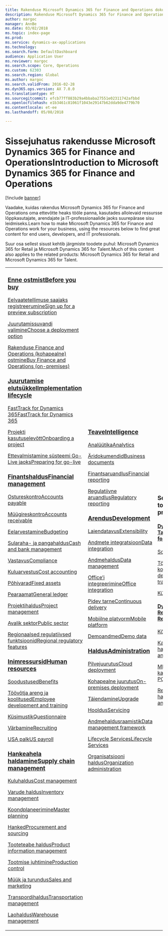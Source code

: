```yaml
---
title: Rakenduse Microsoft Dynamics 365 for Finance and Operations dokumentatsioon
description: Rakenduse Microsoft Dynamics 365 for Finance and Operations dokumentatsioon.
author: margoc
manager: AnnBe
ms.date: 03/02/2018
ms.topic: index-page
ms.prod: 
ms.service: dynamics-ax-applications
ms.technology: 
ms.search.form: DefaultDashboard
audience: Application User
ms.reviewer: margoc
ms.search.scope: Core, Operations
ms.custom: 62303
ms.search.region: Global
ms.author: margoc
ms.search.validFrom: 2016-02-28
ms.dyn365.ops.version: AX 7.0.0
ms.translationtype: HT
ms.sourcegitcommit: efcb77ff883b29a4bbaba27551e02311742afbbd
ms.openlocfilehash: e1b3461c81061f1043e29147b62dda9de4779b70
ms.contentlocale: et-ee
ms.lasthandoff: 05/08/2018

---
```


# <a name="introduction-to-microsoft-dynamics-365-for-finance-and-operations"></a><span data-ttu-id="7e2b0-103">Sissejuhatus rakendusse Microsoft Dynamics 365 for Finance and Operations</span><span class="sxs-lookup"><span data-stu-id="7e2b0-103">Introduction to Microsoft Dynamics 365 for Finance and Operations</span></span>
[!include [banner](includes/banner.md)]

<span data-ttu-id="7e2b0-104">Vaadake, kuidas rakendus Microsoft Dynamics 365 for Finance and Operations oma ettevõtte heaks tööle panna, kasutades allolevaid ressursse lõppkasutajate, arendajate ja IT-professionaalide jaoks suurepärase sisu leidmiseks.</span><span class="sxs-lookup"><span data-stu-id="7e2b0-104">Learn how to make Microsoft Dynamics 365 for Finance and Operations work for your business, using the resources below to find great content for end users, developers, and IT professionals.</span></span> 

<span data-ttu-id="7e2b0-105">Suur osa sellest sisust kehtib järgmiste toodete puhul: Microsoft Dynamics 365 for Retail ja Microsoft Dynamics 365 for Talent.</span><span class="sxs-lookup"><span data-stu-id="7e2b0-105">Much of this content also applies to the related products: Microsoft Dynamics 365 for Retail and Microsoft Dynamics 365 for Talent.</span></span> 

<table>
<colgroup>
<col width="33%" />
<col width="33%" />
<col width="33%" />
</colgroup>
<tbody>
<tr class="odd">
<td>
<h3><span data-ttu-id="7e2b0-106"><a href="get-started/before-you-buy.md">Enne ostmist</a></span><span class="sxs-lookup"><span data-stu-id="7e2b0-106"><a href="get-started/before-you-buy.md">Before you buy</a></span></span></h3>
<p><span data-ttu-id="7e2b0-107"><a href="../dev-itpro/dev-tools/sign-up-preview-subscription.md">Eelvaatetellimuse saajaks registreerumine</a></span><span class="sxs-lookup"><span data-stu-id="7e2b0-107"><a href="../dev-itpro/dev-tools/sign-up-preview-subscription.md">Sign up for a preview subscription</a></span></span></p>
 <p><span data-ttu-id="7e2b0-108"><a href="../dev-itpro/deployment/choose-deployment-type.md">Juurutamissuvandi valimine</a></span><span class="sxs-lookup"><span data-stu-id="7e2b0-108"><a href="../dev-itpro/deployment/choose-deployment-type.md">Choose a deployment option</a></span></span></p>
 <p><span data-ttu-id="7e2b0-109"><a href="get-started/purchase-on-premises.md">Rakenduse Finance and Operations (kohapealne) ostmine</a></span><span class="sxs-lookup"><span data-stu-id="7e2b0-109"><a href="get-started/purchase-on-premises.md">Buy Finance and Operations (on-premises)</a></span></span></p>

<h3><span data-ttu-id="7e2b0-110"><a href="imp-lifecycle/implementation-lifecycle.md">Juurutamise elutsükkel</a></span><span class="sxs-lookup"><span data-stu-id="7e2b0-110"><a href="imp-lifecycle/implementation-lifecycle.md">Implementation lifecycle</a></span></span></h3>
<p><span data-ttu-id="7e2b0-111"><a href="get-started/fasttrack-dynamics-365-overview.md">FastTrack for Dynamics 365</a></span><span class="sxs-lookup"><span data-stu-id="7e2b0-111"><a href="get-started/fasttrack-dynamics-365-overview.md">FastTrack for Dynamics 365</a></span></span></p>
<p><span data-ttu-id="7e2b0-112"><a href="imp-lifecycle/onboard.md">Projekti kasutuselevõtt</a></span><span class="sxs-lookup"><span data-stu-id="7e2b0-112"><a href="imp-lifecycle/onboard.md">Onboarding a project</a></span></span></p>
<p><span data-ttu-id="7e2b0-113"><a href="imp-lifecycle/prepare-go-live.md">Ettevalmistamine süsteemi Go-Live jaoks</a></span><span class="sxs-lookup"><span data-stu-id="7e2b0-113"><a href="imp-lifecycle/prepare-go-live.md">Preparing for go-live</a></span></span></p>
  
<h3><span data-ttu-id="7e2b0-114"><a href="../financials/index.md">Finantshaldus</a></span><span class="sxs-lookup"><span data-stu-id="7e2b0-114"><a href="../financials/index.md">Financial management</a></span></span></h3>
<p><span data-ttu-id="7e2b0-115"><a href="../financials/accounts-payable/accounts-payable.md">Ostureskontro</a></span><span class="sxs-lookup"><span data-stu-id="7e2b0-115"><a href="../financials/accounts-payable/accounts-payable.md">Accounts payable</a></span></span></p>
<p><span data-ttu-id="7e2b0-116"><a href="../financials/accounts-receivable/accounts-receivable.md">Müügireskontro</a></span><span class="sxs-lookup"><span data-stu-id="7e2b0-116"><a href="../financials/accounts-receivable/accounts-receivable.md">Accounts receivable</a></span></span></p>
<p><span data-ttu-id="7e2b0-117"><a href="../financials/budgeting/budgeting-overview.md">Eelarvestamine</a></span><span class="sxs-lookup"><span data-stu-id="7e2b0-117"><a href="../financials/budgeting/budgeting-overview.md">Budgeting</a></span></span></p>
<p><span data-ttu-id="7e2b0-118"><a href="../financials/cash-bank-management/cash-bank-management.md">Sularaha- ja pangahaldus</a></span><span class="sxs-lookup"><span data-stu-id="7e2b0-118"><a href="../financials/cash-bank-management/cash-bank-management.md">Cash and bank management</a></span></span></p>
<p><span data-ttu-id="7e2b0-119"><a href="../financials/general-ledger/audit-policy-rules.md">Vastavus</a></span><span class="sxs-lookup"><span data-stu-id="7e2b0-119"><a href="../financials/general-ledger/audit-policy-rules.md">Compliance</a></span></span></p>
<p><span data-ttu-id="7e2b0-120"><a href="../financials/cost-accounting/cost-accounting-home-page.md">Kuluarvestus</a></span><span class="sxs-lookup"><span data-stu-id="7e2b0-120"><a href="../financials/cost-accounting/cost-accounting-home-page.md">Cost accounting</a></span></span></p>
<p><span data-ttu-id="7e2b0-121"><a href="../financials/fixed-assets/fixed-assets.md">Põhivarad</a></span><span class="sxs-lookup"><span data-stu-id="7e2b0-121"><a href="../financials/fixed-assets/fixed-assets.md">Fixed assets</a></span></span></p>
<p><span data-ttu-id="7e2b0-122"><a href="../financials/general-ledger/general-ledger.md">Pearaamat</a></span><span class="sxs-lookup"><span data-stu-id="7e2b0-122"><a href="../financials/general-ledger/general-ledger.md">General ledger</a></span></span></p>
<p><span data-ttu-id="7e2b0-123"><a href="../financials/project-management/overview-project-management-accounting.md">Projektihaldus</a></span><span class="sxs-lookup"><span data-stu-id="7e2b0-123"><a href="../financials/project-management/overview-project-management-accounting.md">Project management</a></span></span></p>
<p><span data-ttu-id="7e2b0-124"><a href="../financials/public-sector/public-sector-functionality.md">Avalik sektor</a></span><span class="sxs-lookup"><span data-stu-id="7e2b0-124"><a href="../financials/public-sector/public-sector-functionality.md">Public sector</a></span></span></p>
<p><span data-ttu-id="7e2b0-125"><a href="../dev-itpro/lcs-solutions/country-region.md">Regionaalsed regulatiivsed funktsioonid</a></span><span class="sxs-lookup"><span data-stu-id="7e2b0-125"><a href="../dev-itpro/lcs-solutions/country-region.md">Regional regulatory features</a></span></span></p>

<H3><span data-ttu-id="7e2b0-126"><a href="hr/hr-landing-page.md">Inimressursid</a></span><span class="sxs-lookup"><span data-stu-id="7e2b0-126"><a href="hr/hr-landing-page.md">Human resources</a></span></span></h3>
<p><span data-ttu-id="7e2b0-127"><a href="../talent/manage-benefit-program.md">Soodustused</a></span><span class="sxs-lookup"><span data-stu-id="7e2b0-127"><a href="../talent/manage-benefit-program.md">Benefits</a></span></span></p>
<p><span data-ttu-id="7e2b0-128"><a href="../talent/performance-management-overview.md">Töövõtja areng ja koolitused</a></span><span class="sxs-lookup"><span data-stu-id="7e2b0-128"><a href="../talent/performance-management-overview.md">Employee development and training</a></span></span></p>
<p><span data-ttu-id="7e2b0-129"><a href="../talent/questionnaires.md">Küsimustik</a></span><span class="sxs-lookup"><span data-stu-id="7e2b0-129"><a href="../talent/questionnaires.md">Questionnaire</a></span></span></p>
<p><span data-ttu-id="7e2b0-130"><a href="hr/manage-recruiting-process.md">Värbamine</a></span><span class="sxs-lookup"><span data-stu-id="7e2b0-130"><a href="hr/manage-recruiting-process.md">Recruiting</a></span></span></p>
<p><span data-ttu-id="7e2b0-131"><a href="hr/localizations/noam-usa-payroll.md">USA palk</a></span><span class="sxs-lookup"><span data-stu-id="7e2b0-131"><a href="hr/localizations/noam-usa-payroll.md">US payroll</a></span></span></p>

<h3><span data-ttu-id="7e2b0-132"><a href="../supply-chain/index.md">Hankeahela haldamine</a></span><span class="sxs-lookup"><span data-stu-id="7e2b0-132"><a href="../supply-chain/index.md">Supply chain management</a></span></span></h3>
<p><span data-ttu-id="7e2b0-133"><a href="../supply-chain/cost-management/costing-sheets.md">Kuluhaldus</a></span><span class="sxs-lookup"><span data-stu-id="7e2b0-133"><a href="../supply-chain/cost-management/costing-sheets.md">Cost management</a></span></span></p>
<p><span data-ttu-id="7e2b0-134"><a href="../supply-chain/inventory/inventory-home-page.md">Varude haldus</a></span><span class="sxs-lookup"><span data-stu-id="7e2b0-134"><a href="../supply-chain/inventory/inventory-home-page.md">Inventory management</a></span></span></p>
<p><span data-ttu-id="7e2b0-135"><a href="../supply-chain/master-planning/master-plans.md">Koondplaneerimine</a></span><span class="sxs-lookup"><span data-stu-id="7e2b0-135"><a href="../supply-chain/master-planning/master-plans.md">Master planning</a></span></span></p>
<p><span data-ttu-id="7e2b0-136"><a href="../supply-chain/procurement/procurement-sourcing-overview.md">Hanked</a></span><span class="sxs-lookup"><span data-stu-id="7e2b0-136"><a href="../supply-chain/procurement/procurement-sourcing-overview.md">Procurement and sourcing</a></span></span></p>
<p><span data-ttu-id="7e2b0-137"><a href="../supply-chain/pim/product-information.md">Tooteteabe haldus</a></span><span class="sxs-lookup"><span data-stu-id="7e2b0-137"><a href="../supply-chain/pim/product-information.md">Product information management</a></span></span></p>
<p><span data-ttu-id="7e2b0-138"><a href="../supply-chain/production-control/production-process-overview.md">Tootmise juhtimine</a></span><span class="sxs-lookup"><span data-stu-id="7e2b0-138"><a href="../supply-chain/production-control/production-process-overview.md">Production control</a></span></span></p>
<p><span data-ttu-id="7e2b0-139"><a href="../supply-chain/sales-marketing/overview-sales-marketing.md">Müük ja turundus</a></span><span class="sxs-lookup"><span data-stu-id="7e2b0-139"><a href="../supply-chain/sales-marketing/overview-sales-marketing.md">Sales and marketing</a></span></span></p>
<p><span data-ttu-id="7e2b0-140"><a href="../supply-chain/transportation/transportation-management-overview.md">Transpordihaldus</a></span><span class="sxs-lookup"><span data-stu-id="7e2b0-140"><a href="../supply-chain/transportation/transportation-management-overview.md">Transportation management</a></span></span></p>
<p><span data-ttu-id="7e2b0-141"><a href="../supply-chain/warehousing/warehouse-configuration.md">Laohaldus</a></span><span class="sxs-lookup"><span data-stu-id="7e2b0-141"><a href="../supply-chain/warehousing/warehouse-configuration.md">Warehouse management</a></span></span></p>

</td>
<td>
<h3><span data-ttu-id="7e2b0-142"><a href="../dev-itpro/analytics/bi-reporting-home-page.md">Teave</a></span><span class="sxs-lookup"><span data-stu-id="7e2b0-142"><a href="../dev-itpro/analytics/bi-reporting-home-page.md">Intelligence</a></span></span></h3>
<p><span data-ttu-id="7e2b0-143"><a href="../dev-itpro/analytics/analytics.md">Analüütika</a></span><span class="sxs-lookup"><span data-stu-id="7e2b0-143"><a href="../dev-itpro/analytics/analytics.md">Analytics</a></span></span></p>
 <p><span data-ttu-id="7e2b0-144"><a href="../dev-itpro/analytics/document-reporting-services.md">Äridokumendid</a></span><span class="sxs-lookup"><span data-stu-id="7e2b0-144"><a href="../dev-itpro/analytics/document-reporting-services.md">Business documents</a></span></span></p>
<p><span data-ttu-id="7e2b0-145"><a href="../dev-itpro/analytics/financial-reporting-intro.md">Finantsaruandlus</a></span><span class="sxs-lookup"><span data-stu-id="7e2b0-145"><a href="../dev-itpro/analytics/financial-reporting-intro.md">Financial reporting</a></span></span></p>
<p><span data-ttu-id="7e2b0-146"><a href="../dev-itpro/analytics/general-electronic-reporting.md">Regulatiivne aruandlus</a></span><span class="sxs-lookup"><span data-stu-id="7e2b0-146"><a href="../dev-itpro/analytics/general-electronic-reporting.md">Regulatory reporting</a></span></span></p>



<h3><span data-ttu-id="7e2b0-147"><a href="../dev-itpro/dev-tools/developer-home-page.md">Arendus</span><span class="sxs-lookup"><span data-stu-id="7e2b0-147"><a href="../dev-itpro/dev-tools/developer-home-page.md">Development</span></span></h3>
<p><span data-ttu-id="7e2b0-148"><a href="../dev-itpro/extensibility/extensibility-home-page.md">Laiendatavus</a></span><span class="sxs-lookup"><span data-stu-id="7e2b0-148"><a href="../dev-itpro/extensibility/extensibility-home-page.md">Extensibility</a></span></span></p>

<p><span data-ttu-id="7e2b0-149"><a href="../dev-itpro/data-entities/integration-overview.md">Andmete integratsioon</a></span><span class="sxs-lookup"><span data-stu-id="7e2b0-149"><a href="../dev-itpro/data-entities/integration-overview.md">Data integration</a></span></span></p>
<p><span data-ttu-id="7e2b0-150"><a href="../dev-itpro/data-entities/data-entities.md">Andmehaldus</a></span><span class="sxs-lookup"><span data-stu-id="7e2b0-150"><a href="../dev-itpro/data-entities/data-entities.md">Data management</a></span></span></p>

<p><span data-ttu-id="7e2b0-151"><a href="../dev-itpro/office-integration/office-integration.md">Office’i integreerimine</a></span><span class="sxs-lookup"><span data-stu-id="7e2b0-151"><a href="../dev-itpro/office-integration/office-integration.md">Office integration</a></span></span></p>
<p><span data-ttu-id="7e2b0-152"><a href="../dev-itpro/dev-tools/continuous-delivery-home-page.md">Pidev tarne</a></span><span class="sxs-lookup"><span data-stu-id="7e2b0-152"><a href="../dev-itpro/dev-tools/continuous-delivery-home-page.md">Continuous delivery</a></span></span></p>
<p><span data-ttu-id="7e2b0-153"><a href="../dev-itpro/mobile-apps/platform/mobile-platform-home-page.md">Mobiilne platvorm</a></span><span class="sxs-lookup"><span data-stu-id="7e2b0-153"><a href="../dev-itpro/mobile-apps/platform/mobile-platform-home-page.md">Mobile platform</a></span></span></p>
<p><span data-ttu-id="7e2b0-154"><a href="get-started/demo-data.md">Demoandmed</a></span><span class="sxs-lookup"><span data-stu-id="7e2b0-154"><a href="get-started/demo-data.md">Demo data</a></span></span></p>

<h3><span data-ttu-id="7e2b0-155"><a href="../dev-itpro/sysadmin/system-administration-home-page.md">Haldus</span><span class="sxs-lookup"><span data-stu-id="7e2b0-155"><a href="../dev-itpro/sysadmin/system-administration-home-page.md">Administration</span></span></h3>
<p><span data-ttu-id="7e2b0-156"><a href="../dev-itpro/deployment/cloud-deployment-overview.md">Pilvejuurutus</a></span><span class="sxs-lookup"><span data-stu-id="7e2b0-156"><a href="../dev-itpro/deployment/cloud-deployment-overview.md">Cloud deployment</a></span></span></p>
<p><span data-ttu-id="7e2b0-157"><a href="../dev-itpro/deployment/on-premises-deployment-landing-page.md">Kohapealne juurutus</a></span><span class="sxs-lookup"><span data-stu-id="7e2b0-157"><a href="../dev-itpro/deployment/on-premises-deployment-landing-page.md">On-premises deployment</a></span></span></p>
<p><span data-ttu-id="7e2b0-158"><a href="../dev-itpro/migration-upgrade/upgrade-home-page.md">Täiendamine</a></span><span class="sxs-lookup"><span data-stu-id="7e2b0-158"><a href="../dev-itpro/migration-upgrade/upgrade-home-page.md">Upgrade</a></span></span></p>
<p><span data-ttu-id="7e2b0-159"><a href="../dev-itpro/dev-tools/continuous-delivery-home-page.md#servicing">Hooldus</a></span><span class="sxs-lookup"><span data-stu-id="7e2b0-159"><a href="../dev-itpro/dev-tools/continuous-delivery-home-page.md#servicing">Servicing</a></span></span></p>
<p><span data-ttu-id="7e2b0-160"><a href="../dev-itpro/data-entities/data-entities.md">Andmehaldusraamistik</a></span><span class="sxs-lookup"><span data-stu-id="7e2b0-160"><a href="../dev-itpro/data-entities/data-entities.md">Data management framework</a></span></span></p>
<p><span data-ttu-id="7e2b0-161"><a href="../dev-itpro/lifecycle-services/lcs.md">Lifecycle Services</a></span><span class="sxs-lookup"><span data-stu-id="7e2b0-161"><a href="../dev-itpro/lifecycle-services/lcs.md">Lifecycle Services</a></span></span></p>
<p><span data-ttu-id="7e2b0-162"><a href="organization-administration/organization-administration-home-page.md">Organisatsiooni haldus</a></span><span class="sxs-lookup"><span data-stu-id="7e2b0-162"><a href="organization-administration/organization-administration-home-page.md">Organization administration</a></span></span></p>
</td>
<td>
<h3><span data-ttu-id="7e2b0-163">Seotud tooted</span><span class="sxs-lookup"><span data-stu-id="7e2b0-163">Related products</span></span></h3>
<h4><span data-ttu-id="7e2b0-164"><a href="../talent/index.md">Dynamics 365 for Talent</a></span><span class="sxs-lookup"><span data-stu-id="7e2b0-164"><a href="../talent/index.md">Dynamics 365 for Talent</a></span></span></h4>
<p><span data-ttu-id="7e2b0-165"><a href="../talent/manage-benefit-program.md">Soodustused</a></span><span class="sxs-lookup"><span data-stu-id="7e2b0-165"><a href="../talent/manage-benefit-program.md">Benefits</a></span></span></p>
<p><span data-ttu-id="7e2b0-166"><a href="../talent/performance-management-overview.md">Töövõtja areng ja koolitused</a></span><span class="sxs-lookup"><span data-stu-id="7e2b0-166"><a href="../talent/performance-management-overview.md">Employee development and training</a></span></span></p>
<p><span data-ttu-id="7e2b0-167"><a href="../talent/questionnaires.md">Küsimustik</a></span><span class="sxs-lookup"><span data-stu-id="7e2b0-167"><a href="../talent/questionnaires.md">Questionnaire</a></span></span></p>

<h4><span data-ttu-id="7e2b0-168"><a href="../retail/index.md">Dynamics 365 for Retail</a></span><span class="sxs-lookup"><span data-stu-id="7e2b0-168"><a href="../retail/index.md">Dynamics 365 for Retail</a></span></span></h4>
<p><span data-ttu-id="7e2b0-169"><a href="../retail/call-center-functionality.md">Kõnekeskus</span><span class="sxs-lookup"><span data-stu-id="7e2b0-169"><a href="../retail/call-center-functionality.md">Call center</span></span></p>
<p><span data-ttu-id="7e2b0-170"><a href="../retail/define-maintain-retail-channels.md">Kanali seadistus ja haldamine</span><span class="sxs-lookup"><span data-stu-id="7e2b0-170"><a href="../retail/define-maintain-retail-channels.md">Channel setup and management</span></span></p>
<p><span data-ttu-id="7e2b0-171"><a href="../retail/retail-peripherals-overview.md">MPOS ja pilve kassa</span><span class="sxs-lookup"><span data-stu-id="7e2b0-171"><a href="../retail/retail-peripherals-overview.md">MPOS and Cloud POS</span></span></p>
<p><span data-ttu-id="7e2b0-172"><a href="../retail/dev-itpro/dev-retail-home-page.md">Retaili arendaja ja haldus</span><span class="sxs-lookup"><span data-stu-id="7e2b0-172"><a href="../retail/dev-itpro/dev-retail-home-page.md">Retail developer and administration</span></span></p>

</td>
</tr>

</tbody>
</table>

